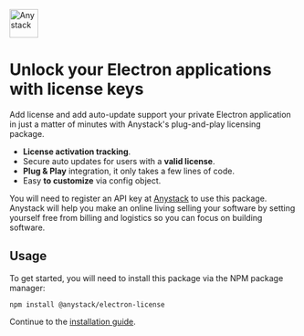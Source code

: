 <img src="https://anystack.sh/img/emblem.svg" width="50" height="50"
     alt="Anystack" >
     
# Unlock your Electron applications with license keys

Add license and add auto-update support your private Electron application in just a matter of minutes with Anystack's plug-and-play licensing package.

* **License activation tracking**.
* Secure auto updates for users with a **valid license**.
* **Plug & Play** integration, it only takes a few lines of code.
* Easy **to customize** via config object.

You will need to register an API key at [Anystack](https://anystack.sh) to use this package.
Anystack will help you make an online living selling your software by setting yourself free from billing and logistics so you can focus on building software.


## Usage
To get started, you will need to install this package via the NPM package manager:

```shell
npm install @anystack/electron-license
```

Continue to the [installation guide](http://anystack.sh/docs/integrations/electron).
